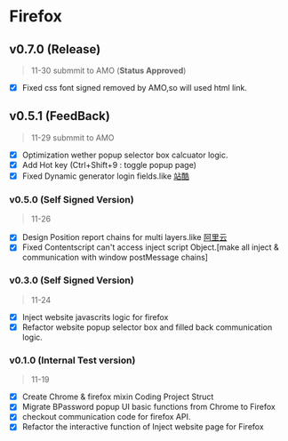 # Firefox

## v0.7.0 (**Release**)

> 11-30 submmit to AMO (**Status Approved**)

- [x] Fixed css font signed removed by AMO,so will used html link.

## v0.5.1 (**FeedBack**)

> 11-29 submmit to AMO

- [x] Optimization wether popup selector box calcuator logic.
- [x] Add Hot key (Ctrl+Shift+9 : toggle popup page)
- [x] Fixed Dynamic generator login fields.like [站酷](https://passport.zcool.com.cn/loginApp.do?appId=1006&cback=https://www.zcool.com.cn/u/19233031)

### v0.5.0 (Self Signed Version)

> 11-26

- [x] Design Position report chains for multi layers.like [阿里云](https://account.aliyun.com/login/qr_login.htm)
- [x] Fixed Contentscript can't access inject script Object.[make all inject & communication with window postMessage chains]

### v0.3.0 (Self Signed Version)

> 11-24

- [x] Inject website javascrits logic for firefox
- [x] Refactor website popup selector box and filled back communication logic.

### v0.1.0 (Internal Test version)

> 11-19

- [x] Create Chrome & firefox mixin Coding Project Struct
- [x] Migrate BPassword popup UI basic functions from Chrome to Firefox
- [x] checkout communication code for firefox API.
- [x] Refactor the interactive function of Inject website page for Firefox
